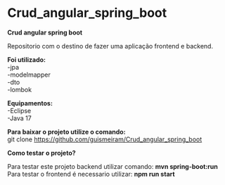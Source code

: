 # Crud_angular_spring_boot
<b>Crud angular spring boot</b>

Repositorio com o destino de fazer uma aplicação frontend e backend.

<b>Foi utilizado:</b><br>
-jpa<br>
-modelmapper<br>
-dto<br>
-lombok<br>

<b>Equipamentos:</b><br>
-Eclipse<br>
-Java 17<br>

<b>Para baixar o projeto utilize o comando:</b><br>
git clone https://github.com/guismeiram/Crud_angular_spring_boot

<b>Como testar o projeto?</b><br>

Para testar este projeto backend utilizar comando: <b>mvn spring-boot:run</b>
Para testar o frontend é necessario utilizar: <b>npm run start</b>
